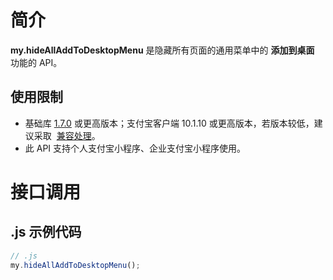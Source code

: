 # 简介

**my.hideAllAddToDesktopMenu** 是隐藏所有页面的通用菜单中的 **添加到桌面** 功能的 API。

## 使用限制

- 基础库 [1.7.0](https://opendocs.alipay.com/mini/framework/lib) 或更高版本；支付宝客户端 10.1.10 或更高版本，若版本较低，建议采取  [兼容处理](/mini/framework/compatibility)。
- 此 API 支持个人支付宝小程序、企业支付宝小程序使用。

# 接口调用

## .js 示例代码

```JavaScript
// .js
my.hideAllAddToDesktopMenu();
```
